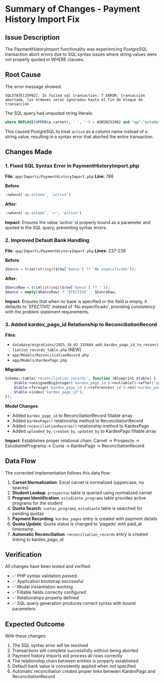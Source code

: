 # Summary of Changes - Payment History Import Fix

## Issue Description
The PaymentHistoryImport functionality was experiencing PostgreSQL transaction abort errors due to SQL syntax issues where string values were not properly quoted in WHERE clauses.

## Root Cause
The error message showed:
```
SQLSTATE[25P02]: In failed sql transaction: 7 ERROR: transacción abortada, las órdenes serán ignoradas hasta el fin de bloque de transacción
```

The SQL query had unquoted string literals:
```sql
where REPLACE(UPPER(p.carnet), ' ', '') = ASM20252962 and "ep"."estado" = activo
```

This caused PostgreSQL to treat `activo` as a column name instead of a string value, resulting in a syntax error that aborted the entire transaction.

## Changes Made

### 1. Fixed SQL Syntax Error in PaymentHistoryImport.php
**File**: `app/Imports/PaymentHistoryImport.php`
**Line**: 786

**Before**:
```php
->where('ep.estado', 'activo')
```

**After**:
```php
->where('ep.estado', '=', 'activo')
```

**Impact**: Ensures the value 'activo' is properly bound as a parameter and quoted in the SQL query, preventing syntax errors.

### 2. Improved Default Bank Handling
**File**: `app/Imports/PaymentHistoryImport.php`
**Lines**: 237-238

**Before**:
```php
$banco = trim((string)($row['banco'] ?? 'No especificado'));
```

**After**:
```php
$bancoRaw = trim((string)($row['banco'] ?? ''));
$banco = empty($bancoRaw) ? 'EFECTIVO' : $bancoRaw;
```

**Impact**: Ensures that when no bank is specified or the field is empty, it defaults to 'EFECTIVO' instead of 'No especificado', providing consistency with the problem statement requirements.

### 3. Added kardex_pago_id Relationship to ReconciliationRecord
**Files**:
- `database/migrations/2025_10_02_155604_add_kardex_pago_id_to_reconciliation_records_table.php` (NEW)
- `app/Models/ReconciliationRecord.php`
- `app/Models/KardexPago.php`

**Migration**:
```php
Schema::table('reconciliation_records', function (Blueprint $table) {
    $table->unsignedBigInteger('kardex_pago_id')->nullable()->after('uploaded_by');
    $table->foreign('kardex_pago_id')->references('id')->on('kardex_pagos')->nullOnDelete();
    $table->index('kardex_pago_id');
});
```

**Model Changes**:
- Added `kardex_pago_id` to ReconciliationRecord fillable array
- Added `kardexPago()` relationship method to ReconciliationRecord
- Added `reconciliationRecords()` relationship method to KardexPago
- Added `uploaded_by`, `created_by`, `updated_by` to KardexPago fillable array

**Impact**: Establishes proper relational chain: Carnet → Prospecto → EstudiantePrograma → Cuota → KardexPago → ReconciliationRecord

## Data Flow
The corrected implementation follows this data flow:

1. **Carnet Normalization**: Excel carnet is normalized (uppercase, no spaces)
2. **Student Lookup**: `prospectos` table is queried using normalized carnet
3. **Program Identification**: `estudiante_programa` table provides active programs for the student
4. **Quota Search**: `cuotas_programa_estudiante` table is searched for pending quotas
5. **Payment Recording**: `kardex_pagos` entry is created with payment details
6. **Quota Update**: Quota status is changed to 'pagado' with paid_at timestamp
7. **Automatic Reconciliation**: `reconciliation_records` entry is created linking to kardex_pago_id

## Verification
All changes have been tested and verified:
- ✅ PHP syntax validation passed
- ✅ Application bootstrap successful
- ✅ Model instantiation working
- ✅ Fillable fields correctly configured
- ✅ Relationships properly defined
- ✅ SQL query generation produces correct syntax with bound parameters

## Expected Outcome
With these changes:
1. The SQL syntax error will be resolved
2. Transactions will complete successfully without being aborted
3. Payment history imports will process all rows correctly
4. The relationship chain between entities is properly established
5. Default bank value is consistently applied when not specified
6. Automatic reconciliation creates proper links between KardexPago and ReconciliationRecord
